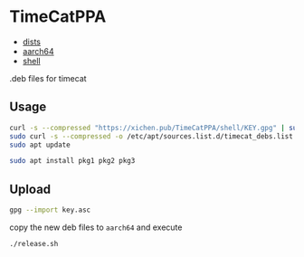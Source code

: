 # TimeCatPPA

- [dists](./dists)
- [aarch64](./aarch64)
- [shell](./shell)

.deb files for timecat

## Usage

```sh
curl -s --compressed "https://xichen.pub/TimeCatPPA/shell/KEY.gpg" | sudo apt-key add -
sudo curl -s --compressed -o /etc/apt/sources.list.d/timecat_debs.list "https://xichen.pub/TimeCatPPA/shell/debs.list"
sudo apt update
```

```sh
sudo apt install pkg1 pkg2 pkg3
```

## Upload

```sh
gpg --import key.asc
```

copy the new deb files to `aarch64` and execute

```sh
./release.sh
```